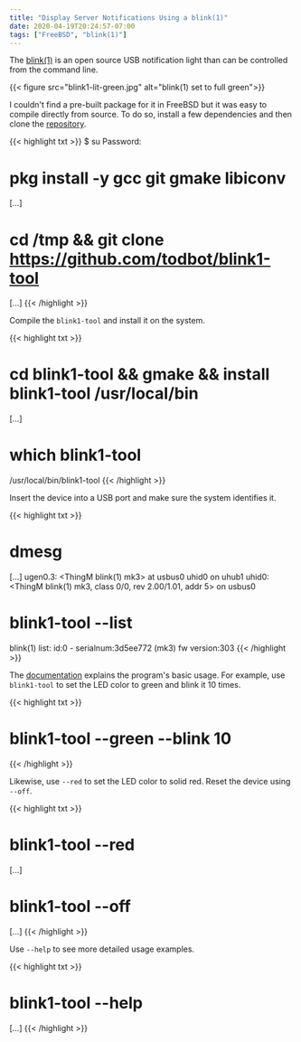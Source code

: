 ```yaml
---
title: "Display Server Notifications Using a blink(1)"
date: 2020-04-19T20:24:57-07:00
tags: ["FreeBSD", "blink(1)"]
---
```


The [blink(1)](https://blink1.thingm.com/) is an open source USB notification light than can be controlled from the command line.

<!--more-->

{{< figure src="blink1-lit-green.jpg" alt="blink(1) set to full green">}}

I couldn't find a pre-built package for it in FreeBSD but it was easy to compile directly from source.
To do so, install a few dependencies and then clone the [repository](https://github.com/todbot/blink1-tool).

{{< highlight txt >}}
$ su
Password:

# pkg install -y gcc git gmake libiconv
[...]

# cd /tmp && git clone https://github.com/todbot/blink1-tool
[...]
{{< /highlight >}}

Compile	the	`blink1-tool` and install it on the system.

{{< highlight txt >}}
# cd blink1-tool && gmake && install blink1-tool /usr/local/bin
[...]

# which blink1-tool
/usr/local/bin/blink1-tool
{{< /highlight >}}

Insert the device into a USB port and make sure the system identifies it.

{{< highlight txt >}}
# dmesg
[...]
ugen0.3: <ThingM blink(1) mk3> at usbus0
uhid0 on uhub1
uhid0: <ThingM blink(1) mk3, class 0/0, rev 2.00/1.01, addr 5> on usbus0

# blink1-tool --list
blink(1) list:
id:0 - serialnum:3d5ee772 (mk3) fw version:303
{{< /highlight >}}

The [documentation](https://github.com/todbot/blink1/blob/master/docs/blink1-tool-tips.md) explains the program's basic usage.
For example, use `blink1-tool` to set the LED color to green and blink it 10 times.

{{< highlight txt >}}
# blink1-tool --green --blink 10
{{< /highlight >}}

Likewise, use `--red` to set the LED color to solid red. Reset the device using `--off`.

{{< highlight txt >}}
# blink1-tool --red
[...]
# blink1-tool --off
[...]
{{< /highlight >}}

Use `--help` to see more detailed usage examples.

{{< highlight txt >}}
# blink1-tool --help
[...]
{{< /highlight >}}
